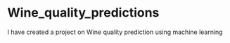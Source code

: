 # Wine_quality_predictions
I have created a project on Wine quality prediction  using machine learning
